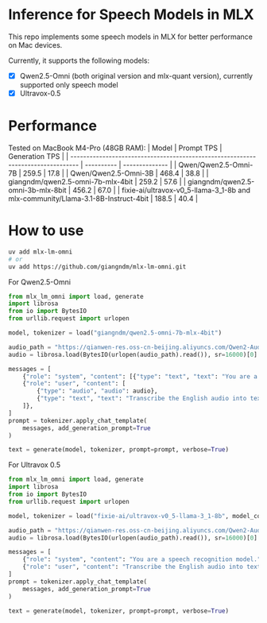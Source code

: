 # Inference for Speech Models in MLX

This repo implements some speech models in MLX for better performance on Mac devices.

Currently, it supports the following models:

- [x] Qwen2.5-Omni (both original version and mlx-quant version), currently supported only speech model
- [x] Ultravox-0.5

# Performance

Tested on MacBook M4-Pro (48GB RAM):
| Model                                                                            | Prompt TPS | Generation TPS |
| -------------------------------------------------------------------------------- | ---------- | -------------- |
| Qwen/Qwen2.5-Omni-7B                                                             | 259.5      | 17.8           |
| Qwen/Qwen2.5-Omni-3B                                                             | 468.4      | 38.8           |
| giangndm/qwen2.5-omni-7b-mlx-4bit                                                | 259.2      | 57.6           |
| giangndm/qwen2.5-omni-3b-mlx-8bit                                                | 456.2      | 67.0           |
| fixie-ai/ultravox-v0_5-llama-3_1-8b and mlx-community/Llama-3.1-8B-Instruct-4bit | 188.5      | 40.4           |

# How to use

```bash
uv add mlx-lm-omni 
# or
uv add https://github.com/giangndm/mlx-lm-omni.git
```

For Qwen2.5-Omni

```python
from mlx_lm_omni import load, generate
import librosa
from io import BytesIO
from urllib.request import urlopen

model, tokenizer = load("giangndm/qwen2.5-omni-7b-mlx-4bit")

audio_path = "https://qianwen-res.oss-cn-beijing.aliyuncs.com/Qwen2-Audio/audio/1272-128104-0000.flac"
audio = librosa.load(BytesIO(urlopen(audio_path).read()), sr=16000)[0]

messages = [
    {"role": "system", "content": [{"type": "text", "text": "You are a speech recognition model."}]},
    {"role": "user", "content": [
        {"type": "audio", "audio": audio},
        {"type": "text", "text": "Transcribe the English audio into text without any punctuation marks."},
    ]},
]
prompt = tokenizer.apply_chat_template(
    messages, add_generation_prompt=True
)

text = generate(model, tokenizer, prompt=prompt, verbose=True)
```

For Ultravox 0.5

```python
from mlx_lm_omni import load, generate
import librosa
from io import BytesIO
from urllib.request import urlopen

model, tokenizer = load("fixie-ai/ultravox-v0_5-llama-3_1-8b", model_config={"text_model_id": "mlx-community/Llama-3.1-8B-Instruct-4bit"})

audio_path = "https://qianwen-res.oss-cn-beijing.aliyuncs.com/Qwen2-Audio/audio/1272-128104-0000.flac"
audio = librosa.load(BytesIO(urlopen(audio_path).read()), sr=16000)[0]

messages = [
    {"role": "system", "content": "You are a speech recognition model."},
    {"role": "user", "content": "Transcribe the English audio into text without any punctuation marks.", "audio": audio},
]
prompt = tokenizer.apply_chat_template(
    messages, add_generation_prompt=True
)

text = generate(model, tokenizer, prompt=prompt, verbose=True)
```
